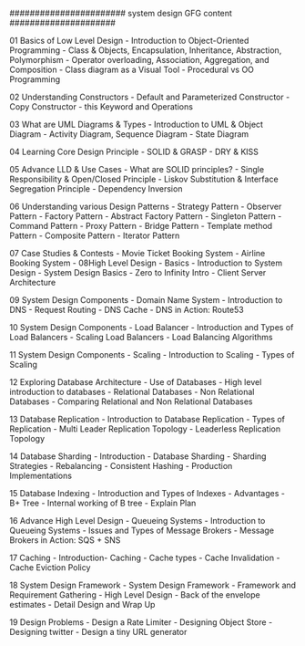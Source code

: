 

####################### system design GFG content #####################

01 Basics of Low Level Design
    - Introduction to Object-Oriented Programming
    - Class & Objects, Encapsulation, Inheritance, Abstraction, Polymorphism
    - Operator overloading, Association, Aggregation, and Composition
    - Class diagram as a Visual Tool
    - Procedural vs OO Programming

02 Understanding Constructors
    - Default and Parameterized Constructor
    - Copy Constructor
    - this Keyword and Operations 

03 What are UML Diagrams & Types
    - Introduction to UML & Object Diagram
    - Activity Diagram, Sequence Diagram
    - State Diagram

04 Learning Core Design Principle
    - SOLID & GRASP
    - DRY & KISS

05 Advance LLD & Use Cases
    - What are SOLID principles?
    - Single Responsibility & Open/Closed Principle
    - Liskov Substitution & Interface Segregation Principle
    - Dependency Inversion

06 Understanding various Design Patterns
    - Strategy Pattern
    - Observer Pattern
    - Factory Pattern
    - Abstract Factory Pattern
    - Singleton Pattern
    - Command Pattern
    - Proxy Pattern
    - Bridge Pattern
    - Template method Pattern
    - Composite Pattern
    - Iterator Pattern

07 Case Studies & Contests
    - Movie Ticket Booking System
    - Airline Booking System
    - 08High Level Design - Basics
    - Introduction to System Design
    - System Design Basics
    - Zero to Infinity Intro
    - Client Server Architecture

09 System Design Components - Domain Name System
    - Introduction to DNS
    - Request Routing
    - DNS Cache
    - DNS in Action: Route53

10 System Design Components - Load Balancer
    - Introduction and Types of Load Balancers
    - Scaling Load Balancers
    - Load Balancing Algorithms

11 System Design Components - Scaling
    - Introduction to Scaling
    - Types of Scaling

12 Exploring Database Architecture
    - Use of Databases
    - High level introduction to databases
    - Relational Databases
    - Non Relational Databases
    - Comparing Relational and Non Relational Databases

13 Database Replication
    - Introduction to Database Replication
    - Types of Replication
    - Multi Leader Replication Topology
    - Leaderless Replication Topology

14 Database Sharding
    - Introduction - Database Sharding
    - Sharding Strategies
    - Rebalancing
    - Consistent Hashing
    - Production Implementations

15 Database Indexing
    - Introduction and Types of Indexes
    - Advantages
    - B+ Tree
    - Internal working of B tree
    - Explain Plan

16 Advance High Level Design
    - Queueing Systems
    - Introduction to Queueing Systems
    - Issues and Types of Message Brokers
    - Message Brokers in Action: SQS + SNS

17 Caching
    - Introduction- Caching
    - Cache types
    - Cache Invalidation
    - Cache Eviction Policy

18 System Design Framework
    - System Design Framework
    - Framework and Requirement Gathering
    - High Level Design
    - Back of the envelope estimates
    - Detail Design and Wrap Up

19 Design Problems
    - Design a Rate Limiter
    - Designing Object Store
    - Designing twitter
    - Design a tiny URL generator
